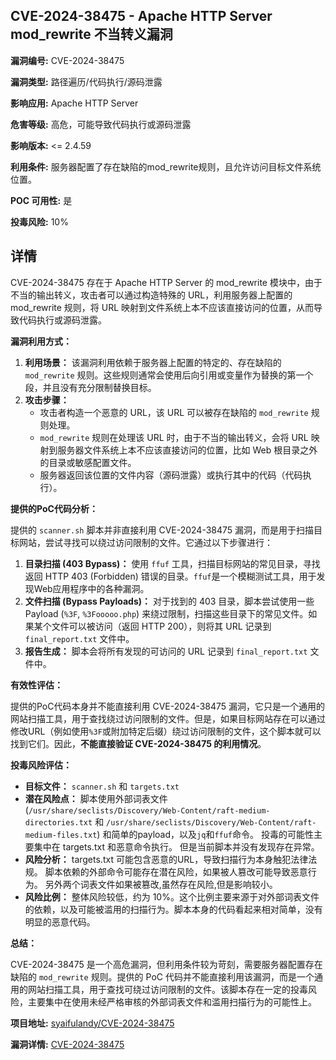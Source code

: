 ## CVE-2024-38475 - Apache HTTP Server mod_rewrite 不当转义漏洞

**漏洞编号:** CVE-2024-38475

**漏洞类型:** 路径遍历/代码执行/源码泄露

**影响应用:** Apache HTTP Server

**危害等级:** 高危，可能导致代码执行或源码泄露

**影响版本:** <= 2.4.59

**利用条件:** 服务器配置了存在缺陷的mod_rewrite规则，且允许访问目标文件系统位置。

**POC 可用性:** 是

**投毒风险:** 10%

## 详情

CVE-2024-38475 存在于 Apache HTTP Server 的 mod_rewrite 模块中，由于不当的输出转义，攻击者可以通过构造特殊的 URL，利用服务器上配置的 mod_rewrite 规则，将 URL 映射到文件系统上本不应该直接访问的位置，从而导致代码执行或源码泄露。

**漏洞利用方式：**

1.  **利用场景：** 该漏洞利用依赖于服务器上配置的特定的、存在缺陷的 `mod_rewrite` 规则。这些规则通常会使用后向引用或变量作为替换的第一个段，并且没有充分限制替换目标。
2.  **攻击步骤：**
    *   攻击者构造一个恶意的 URL，该 URL 可以被存在缺陷的 `mod_rewrite` 规则处理。
    *   `mod_rewrite` 规则在处理该 URL 时，由于不当的输出转义，会将 URL 映射到服务器文件系统上本不应该直接访问的位置，比如 Web 根目录之外的目录或敏感配置文件。
    *   服务器返回该位置的文件内容（源码泄露）或执行其中的代码（代码执行）。

**提供的PoC代码分析：**

提供的 `scanner.sh` 脚本并非直接利用 CVE-2024-38475 漏洞，而是用于扫描目标网站，尝试寻找可以绕过访问限制的文件。它通过以下步骤进行：

1.  **目录扫描 (403 Bypass)：**  使用 `ffuf` 工具，扫描目标网站的常见目录，寻找返回 HTTP 403 (Forbidden) 错误的目录。`ffuf`是一个模糊测试工具，用于发现Web应用程序中的各种漏洞。
2.  **文件扫描 (Bypass Payloads)：** 对于找到的 403 目录，脚本尝试使用一些 Payload (`%3F`, `%3Fooooo.php`) 来绕过限制，扫描这些目录下的常见文件。如果某个文件可以被访问（返回 HTTP 200），则将其 URL 记录到 `final_report.txt` 文件中。
3.  **报告生成：** 脚本会将所有发现的可访问的 URL 记录到 `final_report.txt` 文件中。

**有效性评估：**

提供的PoC代码本身并不能直接利用 CVE-2024-38475 漏洞，它只是一个通用的网站扫描工具，用于查找绕过访问限制的文件。但是，如果目标网站存在可以通过修改URL（例如使用`%3F`或附加特定后缀）绕过访问限制的文件，这个脚本就可以找到它们。因此，**不能直接验证 CVE-2024-38475 的利用情况**。

**投毒风险评估：**

*   **目标文件：** `scanner.sh` 和 `targets.txt`
*   **潜在风险点：** 脚本使用外部词表文件 (`/usr/share/seclists/Discovery/Web-Content/raft-medium-directories.txt` 和 `/usr/share/seclists/Discovery/Web-Content/raft-medium-files.txt`) 和简单的payload，以及`jq`和`ffuf`命令。 投毒的可能性主要集中在 targets.txt 和恶意命令执行。  但是当前脚本并没有发现存在异常。
*   **风险分析：**  targets.txt 可能包含恶意的URL，导致扫描行为本身触犯法律法规。 脚本依赖的外部命令可能存在潜在风险，如果被人篡改可能导致恶意行为。 另外两个词表文件如果被篡改,虽然存在风险,但是影响较小。
*   **风险比例：** 整体风险较低，约为 10%。这个比例主要来源于对外部词表文件的依赖，以及可能被滥用的扫描行为。脚本本身的代码看起来相对简单，没有明显的恶意代码。

**总结：**

CVE-2024-38475 是一个高危漏洞，但利用条件较为苛刻，需要服务器配置存在缺陷的 `mod_rewrite` 规则。提供的 PoC 代码并不能直接利用该漏洞，而是一个通用的网站扫描工具，用于查找可绕过访问限制的文件。该脚本存在一定的投毒风险，主要集中在使用未经严格审核的外部词表文件和滥用扫描行为的可能性上。

**项目地址:** [syaifulandy/CVE-2024-38475](https://github.com/syaifulandy/CVE-2024-38475)

**漏洞详情:** [CVE-2024-38475](https://nvd.nist.gov/vuln/detail/CVE-2024-38475)